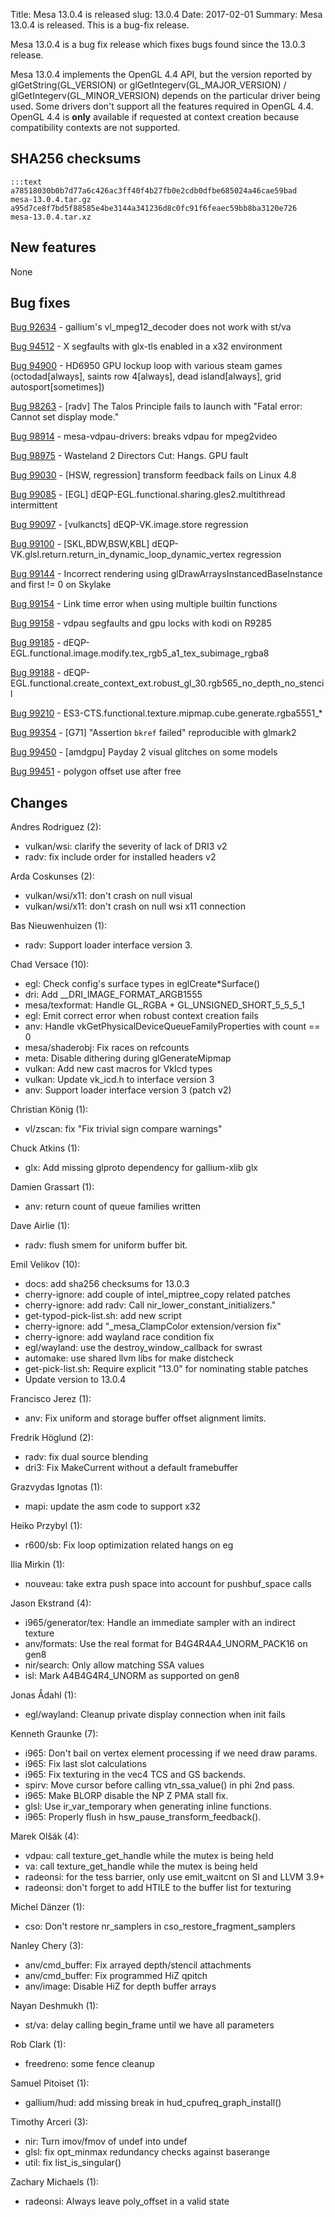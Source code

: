 Title: Mesa 13.0.4 is released
slug: 13.0.4
Date: 2017-02-01
Summary: Mesa 13.0.4 is released. This is a bug-fix release.

Mesa 13.0.4 is a bug fix release which fixes bugs found since the 13.0.3 release.

Mesa 13.0.4 implements the OpenGL 4.4 API, but the version reported by
glGetString(GL_VERSION) or glGetIntegerv(GL_MAJOR_VERSION) /
glGetIntegerv(GL_MINOR_VERSION) depends on the particular driver being used.
Some drivers don't support all the features required in OpenGL 4.4.  OpenGL
4.4 is **only** available if requested at context creation
because compatibility contexts are not supported.


## SHA256 checksums

    :::text
    a78518030b0b7d77a6c426ac3ff40f4b27fb0e2cdb0dfbe685024a46cae59bad  mesa-13.0.4.tar.gz
    a95d7ce8f7bd5f88585e4be3144a341236d8c0fc91f6feaec59bb8ba3120e726  mesa-13.0.4.tar.xz


## New features

None


## Bug fixes

[Bug 92634][1] - gallium's vl_mpeg12_decoder does not work with st/va

[Bug 94512][2] - X segfaults with glx-tls enabled in a x32 environment

[Bug 94900][3] - HD6950 GPU lockup loop with various steam games (octodad[always], saints row 4[always], dead island[always], grid autosport[sometimes])

[Bug 98263][4] - [radv] The Talos Principle fails to launch with "Fatal error: Cannot set display mode."

[Bug 98914][5] - mesa-vdpau-drivers: breaks vdpau for mpeg2video

[Bug 98975][6] - Wasteland 2 Directors Cut: Hangs. GPU fault

[Bug 99030][7] - [HSW, regression] transform feedback fails on Linux 4.8

[Bug 99085][8] - [EGL] dEQP-EGL.functional.sharing.gles2.multithread intermittent

[Bug 99097][9] - [vulkancts] dEQP-VK.image.store regression

[Bug 99100][10] - [SKL,BDW,BSW,KBL] dEQP-VK.glsl.return.return_in_dynamic_loop_dynamic_vertex regression

[Bug 99144][11] - Incorrect rendering using glDrawArraysInstancedBaseInstance and first != 0 on Skylake

[Bug 99154][12] - Link time error when using multiple builtin functions

[Bug 99158][13] - vdpau segfaults and gpu locks with kodi on R9285

[Bug 99185][14] - dEQP-EGL.functional.image.modify.tex_rgb5_a1_tex_subimage_rgba8

[Bug 99188][15] - dEQP-EGL.functional.create_context_ext.robust_gl_30.rgb565_no_depth_no_stencil

[Bug 99210][16] - ES3-CTS.functional.texture.mipmap.cube.generate.rgba5551_*

[Bug 99354][17] - [G71] "Assertion `bkref` failed" reproducible with glmark2

[Bug 99450][18] - [amdgpu] Payday 2 visual glitches on some models

[Bug 99451][19] - polygon offset use after free


## Changes

Andres Rodriguez (2):

* vulkan/wsi: clarify the severity of lack of DRI3 v2
* radv: fix include order for installed headers v2


Arda Coskunses (2):

* vulkan/wsi/x11: don't crash on null visual
* vulkan/wsi/x11: don't crash on null wsi x11 connection


Bas Nieuwenhuizen (1):

* radv: Support loader interface version 3.


Chad Versace (10):

* egl: Check config's surface types in eglCreate*Surface()
* dri: Add __DRI_IMAGE_FORMAT_ARGB1555
* mesa/texformat: Handle GL_RGBA + GL_UNSIGNED_SHORT_5_5_5_1
* egl: Emit correct error when robust context creation fails
* anv: Handle vkGetPhysicalDeviceQueueFamilyProperties with count == 0
* mesa/shaderobj: Fix races on refcounts
* meta: Disable dithering during glGenerateMipmap
* vulkan: Add new cast macros for VkIcd types
* vulkan: Update vk_icd.h to interface version 3
* anv: Support loader interface version 3 (patch v2)


Christian König (1):

* vl/zscan: fix "Fix trivial sign compare warnings"


Chuck Atkins (1):

* glx: Add missing glproto dependency for gallium-xlib glx


Damien Grassart (1):

* anv: return count of queue families written


Dave Airlie (1):

* radv: flush smem for uniform buffer bit.


Emil Velikov (10):

* docs: add sha256 checksums for 13.0.3
* cherry-ignore: add couple of intel_miptree_copy related patches
* cherry-ignore: add radv: Call nir_lower_constant_initializers."
* get-typod-pick-list.sh: add new script
* cherry-ignore: add "_mesa_ClampColor extension/version fix"
* cherry-ignore: add wayland race condition fix
* egl/wayland: use the destroy_window_callback for swrast
* automake: use shared llvm libs for make distcheck
* get-pick-list.sh: Require explicit "13.0" for nominating stable patches
* Update version to 13.0.4


Francisco Jerez (1):

* anv: Fix uniform and storage buffer offset alignment limits.


Fredrik Höglund (2):

* radv: fix dual source blending
* dri3: Fix MakeCurrent without a default framebuffer


Grazvydas Ignotas (1):

* mapi: update the asm code to support x32


Heiko Przybyl (1):

* r600/sb: Fix loop optimization related hangs on eg


Ilia Mirkin (1):

* nouveau: take extra push space into account for pushbuf_space calls


Jason Ekstrand (4):

* i965/generator/tex: Handle an immediate sampler with an indirect texture
* anv/formats: Use the real format for B4G4R4A4_UNORM_PACK16 on gen8
* nir/search: Only allow matching SSA values
* isl: Mark A4B4G4R4_UNORM as supported on gen8


Jonas Ådahl (1):

* egl/wayland: Cleanup private display connection when init fails


Kenneth Graunke (7):

* i965: Don't bail on vertex element processing if we need draw params.
* i965: Fix last slot calculations
* i965: Fix texturing in the vec4 TCS and GS backends.
* spirv: Move cursor before calling vtn_ssa_value() in phi 2nd pass.
* i965: Make BLORP disable the NP Z PMA stall fix.
* glsl: Use ir_var_temporary when generating inline functions.
* i965: Properly flush in hsw_pause_transform_feedback().


Marek Olšák (4):

* vdpau: call texture_get_handle while the mutex is being held
* va: call texture_get_handle while the mutex is being held
* radeonsi: for the tess barrier, only use emit_waitcnt on SI and LLVM 3.9+
* radeonsi: don't forget to add HTILE to the buffer list for texturing


Michel Dänzer (1):

* cso: Don't restore nr_samplers in cso_restore_fragment_samplers


Nanley Chery (3):

* anv/cmd_buffer: Fix arrayed depth/stencil attachments
* anv/cmd_buffer: Fix programmed HiZ qpitch
* anv/image: Disable HiZ for depth buffer arrays


Nayan Deshmukh (1):

* st/va: delay calling begin_frame until we have all parameters


Rob Clark (1):

* freedreno: some fence cleanup


Samuel Pitoiset (1):

* gallium/hud: add missing break in hud_cpufreq_graph_install()


Timothy Arceri (3):

* nir: Turn imov/fmov of undef into undef
* glsl: fix opt_minmax redundancy checks against baserange
* util: fix list_is_singular()


Zachary Michaels (1):

* radeonsi: Always leave poly_offset in a valid state


[1]: https://bugs.freedesktop.org/show_bug.cgi?id=92634
[2]: https://bugs.freedesktop.org/show_bug.cgi?id=94512
[3]: https://bugs.freedesktop.org/show_bug.cgi?id=94900
[4]: https://bugs.freedesktop.org/show_bug.cgi?id=98263
[5]: https://bugs.freedesktop.org/show_bug.cgi?id=98914
[6]: https://bugs.freedesktop.org/show_bug.cgi?id=98975
[7]: https://bugs.freedesktop.org/show_bug.cgi?id=99030
[8]: https://bugs.freedesktop.org/show_bug.cgi?id=99085
[9]: https://bugs.freedesktop.org/show_bug.cgi?id=99097
[10]: https://bugs.freedesktop.org/show_bug.cgi?id=99100
[11]: https://bugs.freedesktop.org/show_bug.cgi?id=99144
[12]: https://bugs.freedesktop.org/show_bug.cgi?id=99154
[13]: https://bugs.freedesktop.org/show_bug.cgi?id=99158
[14]: https://bugs.freedesktop.org/show_bug.cgi?id=99185
[15]: https://bugs.freedesktop.org/show_bug.cgi?id=99188
[16]: https://bugs.freedesktop.org/show_bug.cgi?id=99210
[17]: https://bugs.freedesktop.org/show_bug.cgi?id=99354
[18]: https://bugs.freedesktop.org/show_bug.cgi?id=99450
[19]: https://bugs.freedesktop.org/show_bug.cgi?id=99451